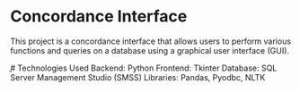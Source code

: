 # Concordance Interface

This project is a concordance interface that allows users to perform various functions and queries on a database using a graphical user interface (GUI).

ֳ# Technologies Used
Backend: Python
Frontend: Tkinter
Database: SQL Server Management Studio (SMSS)
Libraries: Pandas, Pyodbc, NLTK


